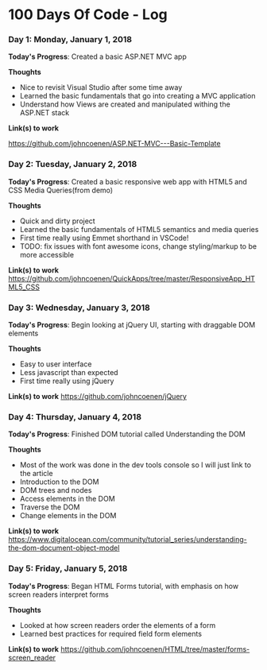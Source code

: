 # 100 Days Of Code - Log

### Day 1: Monday, January 1, 2018

**Today's Progress**: 
  Created a basic ASP.NET MVC app
  
**Thoughts** 
  - Nice to revisit Visual Studio after some time away
  - Learned the basic fundamentals that go into creating a MVC application
  - Understand how Views are created and manipulated withing the ASP.NET stack
  
**Link(s) to work**

https://github.com/johncoenen/ASP.NET-MVC---Basic-Template

### Day 2: Tuesday, January 2, 2018

**Today's Progress**: 
  Created a basic responsive web app with HTML5 and CSS Media Queries(from demo)
  
**Thoughts** 
  - Quick and dirty project
  - Learned the basic fundamentals of HTML5 semantics and media queries
  - First time really using Emmet shorthand in VSCode!
  - TODO: fix issues with font awesome icons, change styling/markup to be more accessible
  
**Link(s) to work**
https://github.com/johncoenen/QuickApps/tree/master/ResponsiveApp_HTML5_CSS

### Day 3: Wednesday, January 3, 2018

**Today's Progress**: 
  Begin looking at jQuery UI, starting with draggable DOM elements
  
**Thoughts** 
  - Easy to user interface
  - Less javascript than expected
  - First time really using jQuery  
  
**Link(s) to work**
https://github.com/johncoenen/jQuery

### Day 4: Thursday, January 4, 2018

**Today's Progress**: 
  Finished DOM tutorial called Understanding the DOM
  
**Thoughts** 
  - Most of the work was done in the dev tools console so I will just link to the article
  - Introduction to the DOM
  - DOM trees and nodes
  - Access elements in the DOM
  - Traverse the DOM
  - Change elements in the DOM
  
**Link(s) to work**
https://www.digitalocean.com/community/tutorial_series/understanding-the-dom-document-object-model

### Day 5: Friday, January 5, 2018

**Today's Progress**: 
  Began HTML Forms tutorial, with emphasis on how screen readers interpret forms
  
**Thoughts** 
  - Looked at how screen readers order the elements of a form
  - Learned best practices for required field form elements
  
**Link(s) to work**
https://github.com/johncoenen/HTML/tree/master/forms-screen_reader

